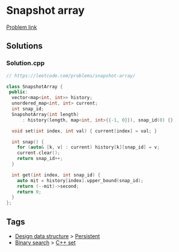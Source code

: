 # Snapshot array

[Problem link](https://leetcode.com/problems/snapshot-array)

## Solutions


### Solution.cpp
```cpp
// https://leetcode.com/problems/snapshot-array/

class SnapshotArray {
 public:
  vector<map<int, int>> history;
  unordered_map<int, int> current;
  int snap_id;
  SnapshotArray(int length)
      : history(length, map<int, int>{{-1, 0}}), snap_id(0) {}

  void set(int index, int val) { current[index] = val; }

  int snap() {
    for (auto& [k, v] : current) history[k][snap_id] = v;
    current.clear();
    return snap_id++;
  }

  int get(int index, int snap_id) {
    auto mit = history[index].upper_bound(snap_id);
    return (--mit)->second;
    return 0;
  }
};
```
## Tags

* [Design data structure](/README.md#Design_data_structure) > [Persistent](/README.md#Design_data_structure-Persistent)
* [Binary search](/README.md#Binary_search) > [C++ set](/README.md#Binary_search-C___set)
